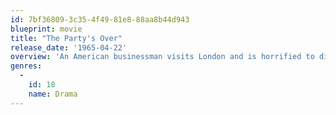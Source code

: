 ```yaml
---
id: 7bf36809-3c35-4f49-81e8-88aa8b44d943
blueprint: movie
title: "The Party's Over"
release_date: '1965-04-22'
overview: 'An American businessman visits London and is horrified to discover his nubile teenage daughter has become involved with a gang of thuggish "beatniks". Her involvement leads to wild parties, sex, death and necrophilia.'
genres:
  -
    id: 18
    name: Drama
---
```

